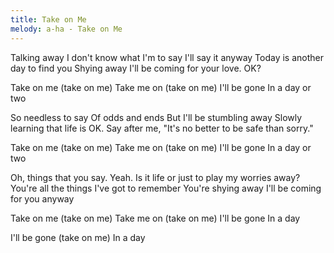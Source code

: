 ```yaml
---
title: Take on Me
melody: a-ha - Take on Me
---
```

Talking away
I don't know what I'm to say
I'll say it anyway
Today is another day to find you
Shying away
I'll be coming for your love. OK?

Take on me (take on me)
Take me on (take on me)
I'll be gone
In a day or two

So needless to say
Of odds and ends
But I'll be stumbling away
Slowly learning that life is OK.
Say after me,
"It's no better to be safe than sorry."

Take on me (take on me)
Take me on (take on me)
I'll be gone
In a day or two

Oh, things that you say. Yeah.
Is it life or just to play my worries away?
You're all the things I've got to remember
You're shying away
I'll be coming for you anyway

Take on me (take on me)
Take me on (take on me)
I'll be gone
In a day

I'll be gone (take on me)
In a day
